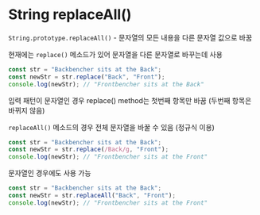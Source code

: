 # String replaceAll()

`String.prototype.replaceAll()` - 문자열의 모든 내용을 다른 문자열 값으로 바꿈

현재에는 `replace()` 메소드가 있어 문자열을 다른 문자열로 바꾸는데 사용

```javascript
const str = "Backbencher sits at the Back";
const newStr = str.replace("Back", "Front");
console.log(newStr); // "Frontbencher sits at the Back"
```

입력 패턴이 문자열인 경우 replace() method는 첫번째 항목만 바꿈 (두번째 항목은 바뀌지 않음)

`replaceAll()` 메소드의 경우 전체 문자열을 바꿀 수 있음 (정규식 이용)

```javascript
const str = "Backbencher sits at the Back";
const newStr = str.replace(/Back/g, "Front");
console.log(newStr); // "Frontbencher sits at the Front"
```

문자열인 경우에도 사용 가능

```javascript
const str = "Backbencher sits at the Back";
const newStr = str.replaceAll("Back", "Front");
console.log(newStr); // "Frontbencher sits at the Front"
```
